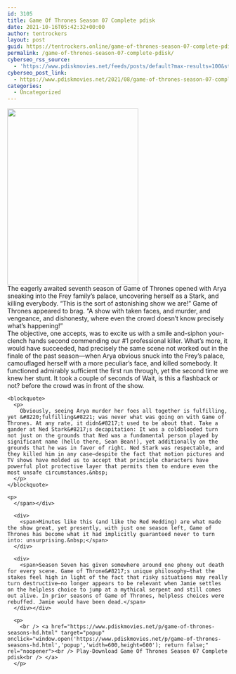 ```yaml
---
id: 3105
title: Game Of Thrones Season 07 Complete pdisk
date: 2021-10-16T05:42:32+00:00
author: tentrockers
layout: post
guid: https://tentrockers.online/game-of-thrones-season-07-complete-pdisk/
permalink: /game-of-thrones-season-07-complete-pdisk/
cyberseo_rss_source:
  - 'https://www.pdiskmovies.net/feeds/posts/default?max-results=100&start-index=901'
cyberseo_post_link:
  - https://www.pdiskmovies.net/2021/08/game-of-thrones-season-07-complete-pdisk.html
categories:
  - Uncategorized
---
```

<div class="separator">
  <a href="https://1.bp.blogspot.com/-UfEmdYPZ_xM/YR42azy9wWI/AAAAAAAAagQ/sv0nd5SoHawSZM4D--1WOYYe1Mk-KAsXwCLcBGAsYHQ/s2048/Game%2BOf%2BThrones%2BSeason%2B07%2BComplete%2B%2Bpdisk.jpg" imageanchor="1"><img loading="lazy" border="0" data-original-height="2048" data-original-width="1520" height="400" src="https://1.bp.blogspot.com/-UfEmdYPZ_xM/YR42azy9wWI/AAAAAAAAagQ/sv0nd5SoHawSZM4D--1WOYYe1Mk-KAsXwCLcBGAsYHQ/w298-h400/Game%2BOf%2BThrones%2BSeason%2B07%2BComplete%2B%2Bpdisk.jpg" width="298" /></a>
</div>



<div>
  <div>
    <span>The eagerly awaited seventh season of Game of Thrones opened with Arya sneaking into the Frey family&#8217;s palace, uncovering herself as a Stark, and killing everybody. &#8220;This is the sort of astonishing show we are!&#8221; Game of Thrones appeared to brag. &#8220;A show with taken faces, and murder, and vengeance, and dishonesty, where even the crowd doesn&#8217;t know precisely what&#8217;s happening!&#8221;&nbsp;</span>
  </div>
  
  <div>
    <span>The objective, one accepts, was to excite us with a smile and-siphon your-clench hands second commending our #1 professional killer. What&#8217;s more, it would have succeeded, had precisely the same scene not worked out in the finale of the past season—when Arya obvious snuck into the Frey&#8217;s palace, camouflaged herself with a more peculiar&#8217;s face, and killed somebody. It functioned admirably sufficient the first run through, yet the second time we knew her stunt. It took a couple of seconds of Wait, is this a flashback or not? before the crowd was in front of the show.&nbsp;</span>
  </div>
  
  <div>
    <span></p> 
    
    <blockquote>
      <p>
        Obviously, seeing Arya murder her foes all together is fulfilling, yet &#8220;fulfilling&#8221; was never what was going on with Game of Thrones. At any rate, it didn&#8217;t used to be about that. Take a gander at Ned Stark&#8217;s decapitation: It was a coldblooded turn not just on the grounds that Ned was a fundamental person played by significant name (hello there, Sean Bean!), yet additionally on the grounds that he was in favor of right. Ned Stark was respectable, and they killed him in any case—despite the fact that motion pictures and TV shows have molded us to accept that principle characters have powerful plot protective layer that permits them to endure even the most unsafe circumstances.&nbsp;
      </p>
    </blockquote>
    
    <p>
      </span></div> 
      
      <div>
        <span>Minutes like this (and like the Red Wedding) are what made the show great, yet presently, with just one season left, Game of Thrones has become what it had implicitly guaranteed never to turn into: unsurprising.&nbsp;</span>
      </div>
      
      <div>
        <span>Season Seven has given somewhere around one phony out death for every scene. Game of Throne&#8217;s unique philosophy—that the stakes feel high in light of the fact that risky situations may really turn destructive—no longer appears to be relevant when Jamie settles on the helpless choice to jump at a mythical serpent and still comes out alive. In prior seasons of Game of Thrones, helpless choices were rebuffed. Jamie would have been dead.</span>
      </div></div> 
      
      <p>
        <br /> <a href="https://www.pdiskmovies.net/p/game-of-thrones-seasons-hd.html" target="popup" onclick="window.open('https://www.pdiskmovies.net/p/game-of-thrones-seasons-hd.html','popup','width=600,height=600'); return false;" rel="noopener"><br /> Play-Download Game Of Thrones Season 07 Complete pdisk<br /> </a>
      </p>